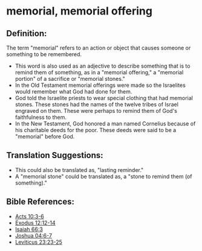 # memorial, memorial offering #

## Definition: ##

The term "memorial" refers to an action or object that causes someone or something to be remembered.

* This word is also used as an adjective to describe something that is to remind them of something, as in a "memorial offering," a "memorial portion" of a sacrifice or "memorial stones."
* In the Old Testament memorial offerings were made so the Israelites would remember what God had done for them.
* God told the Israelite priests to wear special clothing that had memorial stones. These stones had the names of the twelve tribes of Israel engraved on them. These were perhaps to remind them of God's faithfulness to them.
* In the New Testament, God honored a man named Cornelius because of his charitable deeds for the poor. These deeds were said to be a "memorial" before God.

## Translation Suggestions: ##

* This could also be translated as, "lasting reminder."
* A "memorial stone" could be translated as, a "stone to remind them (of something)."

## Bible References: ##

* [Acts 10:3-6](en/tn/act/help/10/03)
* [Exodus 12:12-14](en/tn/exo/help/12/12)
* [Isaiah 66:3](en/tn/isa/help/66/03)
* [Joshua 04:6-7](en/tn/jos/help/04/06)
* [Leviticus 23:23-25](en/tn/lev/help/23/23)